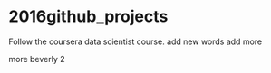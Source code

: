 # 2016github_projects
Follow the coursera data scientist course.
add new words
add more

more beverly 2
